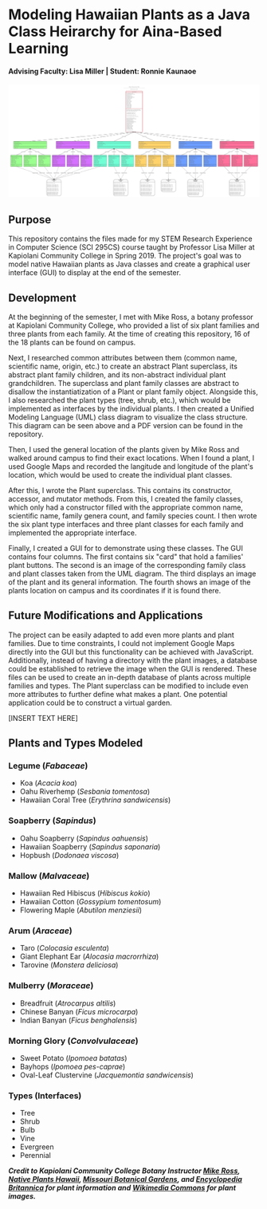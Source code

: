 # Modeling Hawaiian Plants as a Java Class Heirarchy for Aina-Based Learning
#### Advising Faculty: Lisa Miller | Student: Ronnie Kaunaoe

<img class="ui image" src="uml.jpg">

## Purpose

This repository contains the files made for my STEM Research Experience in Computer Science (SCI 295CS) course taught by Professor Lisa Miller at Kapiolani Community College in Spring 2019. The project's goal was to model native Hawaiian plants as Java classes and create a graphical user interface (GUI) to display at the end of the semester. 

## Development

At the beginning of the semester, I met with Mike Ross, a botany professor at Kapiolani Community College, who provided a list of six plant families and three plants from each family. At the time of creating this repository, 16 of the 18 plants can be found on campus. 

Next, I researched common attributes between them (common name, scientific name, origin, etc.) to create an abstract Plant superclass, its abstract plant family children, and its non-abstract individual plant grandchildren. The superclass and plant family classes are abstract to disallow the instantiatization of a Plant or plant family object. Alongside this, I also researched the plant types (tree, shrub, etc.), which would be implemented as interfaces by the individual plants. I then created a Unified Modeling Language (UML) class diagram to visualize the class structure. This diagram can be seen above and a PDF version can be found in the repository. 

Then, I used the general location of the plants given by Mike Ross and walked around campus to find their exact locations. When I found a plant, I used Google Maps and recorded the langitude and longitude of the plant's location, which would be used to create the individual plant classes.

After this, I wrote the Plant superclass. This contains its constructor, accessor, and mutator methods. From this, I created the family classes, which only had a constructor filled with the appropriate common name, scientific name, family genera count, and family species count. I then wrote the six plant type interfaces and three plant classes for each family and implemented the appropriate interface.

Finally, I created a GUI for to demonstrate using these classes. The GUI contains four columns. The first contains six "card" that hold a families' plant buttons. The second is an image of the corresponding family class and plant classes taken from the UML diagram. The third displays an image of the plant and its general information. The fourth shows an image of the plants location on campus and its coordinates if it is found there.

## Future Modifications and Applications

The project can be easily adapted to add even more plants and plant families. Due to time constraints, I could not implement Google Maps directly into the GUI but this functionality can be achieved with JavaScript. Additionally, instead of having a directory with the plant images, a database could be established to retrieve the image when the GUI is rendered. These files can be used to create an in-depth database of plants across multiple families and types. The Plant superclass can be modified to include even more attributes to further define what makes a plant. One potential application could be to construct a virtual garden. 

[INSERT TEXT HERE]

## Plants and Types Modeled

### Legume (_Fabaceae_)

* Koa (_Acacia koa_)
* Oahu Riverhemp (_Sesbania tomentosa_)
* Hawaiian Coral Tree (_Erythrina sandwicensis_)

### Soapberry (_Sapindus_)

* Oahu Soapberry (_Sapindus oahuensis_)
* Hawaiian Soapberry (_Sapindus saponaria_)
* Hopbush (_Dodonaea viscosa_)

### Mallow (_Malvaceae_)

* Hawaiian Red Hibiscus (_Hibiscus kokio_)
* Hawaiian Cotton (_Gossypium tomentosum_)
* Flowering Maple (_Abutilon menziesii_)

### Arum (_Araceae_)

* Taro (_Colocasia esculenta_)
* Giant Elephant Ear (_Alocasia macrorrhiza_)
* Tarovine (_Monstera deliciosa_)

### Mulberry (_Moraceae_)

* Breadfruit (_Atrocarpus altilis_)
* Chinese Banyan (_Ficus microcarpa_)
* Indian Banyan (_Ficus benghalensis_)

### Morning Glory (_Convolvulaceae_)

* Sweet Potato (_Ipomoea batatas_)
* Bayhops (_Ipomoea pes-caprae_)
* Oval-Leaf Clustervine (_Jacquemontia sandwicensis_)

### Types (Interfaces)

* Tree
* Shrub
* Bulb
* Vine
* Evergreen
* Perennial

***Credit to Kapiolani Community College Botany Instructor [Mike Ross](https://www.kapiolani.hawaii.edu/directory/mikeross/), [Native Plants Hawaii](http://nativeplants.hawaii.edu/), [Missouri Botanical Gardens](http://www.missouribotanicalgarden.org/), and [Encyclopedia Britannica](https://www.britannica.com/) for plant information and [Wikimedia Commons](https://commons.wikimedia.org/wiki/Main_Page) for plant images.***
